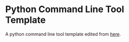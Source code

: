 # Python Command Line Tool Template
A python command line tool template edited from [here](https://gist.github.com/opie4624/3896526).
